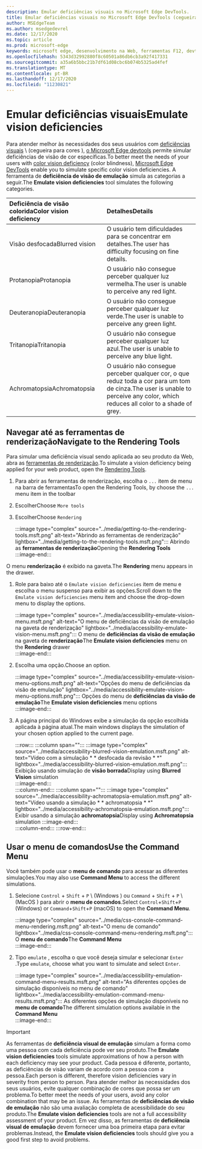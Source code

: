 ```yaml
---
description: Emular deficiências visuais no Microsoft Edge DevTools.
title: Emular deficiências visuais no Microsoft Edge DevTools (cegueira para cores)
author: MSEdgeTeam
ms.author: msedgedevrel
ms.date: 12/17/2020
ms.topic: article
ms.prod: microsoft-edge
keywords: microsoft edge, desenvolvimento na Web, ferramentas F12, devtools
ms.openlocfilehash: 5343d32992880f8c60501a86db6cb3a92f417331
ms.sourcegitcommit: a35a6b5bbc21b7df61d08cbc6b074b5325ad4fef
ms.translationtype: MT
ms.contentlocale: pt-BR
ms.lasthandoff: 12/17/2020
ms.locfileid: "11230821"
---
```

# <span data-ttu-id="8bfbb-104">Emular deficiências visuais</span><span class="sxs-lookup"><span data-stu-id="8bfbb-104">Emulate vision deficiencies</span></span>

<span data-ttu-id="8bfbb-105">Para atender melhor às necessidades dos seus usuários com [deficiências visuais][ColorblindawarenessMain] \ (cegueira para cores \), [o Microsoft Edge devtools][DevtoolsIndex] permite simular deficiências de visão de cor específicas.</span><span class="sxs-lookup"><span data-stu-id="8bfbb-105">To better meet the needs of your users with [color vision deficiency][ColorblindawarenessMain] \(color blindness\), [Microsoft Edge DevTools][DevtoolsIndex] enable you to simulate specific color vision deficiencies.</span></span>  <span data-ttu-id="8bfbb-106">A ferramenta de **deficiência de visão de emulação** simula as categorias a seguir.</span><span class="sxs-lookup"><span data-stu-id="8bfbb-106">The **Emulate vision deficiencies** tool simulates the following categories.</span></span>  

| <span data-ttu-id="8bfbb-107">Deficiência de visão colorida</span><span class="sxs-lookup"><span data-stu-id="8bfbb-107">Color vision deficiency</span></span> | <span data-ttu-id="8bfbb-108">Detalhes</span><span class="sxs-lookup"><span data-stu-id="8bfbb-108">Details</span></span> |  
|:--- |:--- |  
| <span data-ttu-id="8bfbb-109">Visão desfocada</span><span class="sxs-lookup"><span data-stu-id="8bfbb-109">Blurred vision</span></span> | <span data-ttu-id="8bfbb-110">O usuário tem dificuldades para se concentrar em detalhes.</span><span class="sxs-lookup"><span data-stu-id="8bfbb-110">The user has difficulty focusing on fine details.</span></span> |   
| <span data-ttu-id="8bfbb-111">Protanopia</span><span class="sxs-lookup"><span data-stu-id="8bfbb-111">Protanopia</span></span> | <span data-ttu-id="8bfbb-112">O usuário não consegue perceber qualquer luz vermelha.</span><span class="sxs-lookup"><span data-stu-id="8bfbb-112">The user is unable to perceive any red light.</span></span> |  
| <span data-ttu-id="8bfbb-113">Deuteranopia</span><span class="sxs-lookup"><span data-stu-id="8bfbb-113">Deuteranopia</span></span> | <span data-ttu-id="8bfbb-114">O usuário não consegue perceber qualquer luz verde.</span><span class="sxs-lookup"><span data-stu-id="8bfbb-114">The user is unable to perceive any green light.</span></span> |  
| <span data-ttu-id="8bfbb-115">Tritanopia</span><span class="sxs-lookup"><span data-stu-id="8bfbb-115">Tritanopia</span></span> | <span data-ttu-id="8bfbb-116">O usuário não consegue perceber qualquer luz azul.</span><span class="sxs-lookup"><span data-stu-id="8bfbb-116">The user is unable to perceive any blue light.</span></span> |  
| <span data-ttu-id="8bfbb-117">Achromatopsia</span><span class="sxs-lookup"><span data-stu-id="8bfbb-117">Achromatopsia</span></span> | <span data-ttu-id="8bfbb-118">O usuário não consegue perceber qualquer cor, o que reduz toda a cor para um tom de cinza.</span><span class="sxs-lookup"><span data-stu-id="8bfbb-118">The user is unable to perceive any color, which reduces all color to a shade of grey.</span></span> |  

## <span data-ttu-id="8bfbb-119">Navegar até as ferramentas de renderização</span><span class="sxs-lookup"><span data-stu-id="8bfbb-119">Navigate to the Rendering Tools</span></span>  

<span data-ttu-id="8bfbb-120">Para simular uma deficiência visual sendo aplicada ao seu produto da Web, abra as [ferramentas de renderização][DevtoolsRenderingToolsIndex].</span><span class="sxs-lookup"><span data-stu-id="8bfbb-120">To simulate a vision deficiency being applied for your web product, open the [Rendering Tools][DevtoolsRenderingToolsIndex].</span></span>  

1.  <span data-ttu-id="8bfbb-121">Para abrir as ferramentas de renderização, escolha o `...` item de menu na barra de ferramentas</span><span class="sxs-lookup"><span data-stu-id="8bfbb-121">To open the Rendering Tools, by choose the `...` menu item in the toolbar</span></span>  
1.  <span data-ttu-id="8bfbb-122">Escolher</span><span class="sxs-lookup"><span data-stu-id="8bfbb-122">Choose</span></span> `More tools`  
1.  <span data-ttu-id="8bfbb-123">Escolher</span><span class="sxs-lookup"><span data-stu-id="8bfbb-123">Choose</span></span> `Rendering`  
    
    :::image type="complex" source="../media/getting-to-the-rendering-tools.msft.png" alt-text="Abrindo as ferramentas de renderização" lightbox="../media/getting-to-the-rendering-tools.msft.png":::
       <span data-ttu-id="8bfbb-125">Abrindo as **ferramentas de renderização**</span><span class="sxs-lookup"><span data-stu-id="8bfbb-125">Opening the **Rendering Tools**</span></span>  
    :::image-end:::  

<span data-ttu-id="8bfbb-126">O menu **renderização** é exibido na gaveta.</span><span class="sxs-lookup"><span data-stu-id="8bfbb-126">The **Rendering** menu appears in the drawer.</span></span>  

1.  <span data-ttu-id="8bfbb-127">Role para baixo até o `Emulate vision deficiencies` item de menu e escolha o menu suspenso para exibir as opções.</span><span class="sxs-lookup"><span data-stu-id="8bfbb-127">Scroll down to the `Emulate vision deficiencies` menu item and choose the drop-down menu to display the options.</span></span>  
    
    :::image type="complex" source="../media/accessibility-emulate-vision-menu.msft.png" alt-text="O menu de deficiências da visão de emulação na gaveta de renderização" lightbox="../media/accessibility-emulate-vision-menu.msft.png":::
       <span data-ttu-id="8bfbb-129">O menu de **deficiências da visão de emulação** na gaveta de **renderização**</span><span class="sxs-lookup"><span data-stu-id="8bfbb-129">The **Emulate vision deficiencies** menu on the **Rendering** drawer</span></span>  
    :::image-end:::  
    
1.  <span data-ttu-id="8bfbb-130">Escolha uma opção.</span><span class="sxs-lookup"><span data-stu-id="8bfbb-130">Choose an option.</span></span>  
    
    :::image type="complex" source="../media/accessibility-emulate-vision-menu-options.msft.png" alt-text="Opções do menu de deficiências da visão de emulação" lightbox="../media/accessibility-emulate-vision-menu-options.msft.png":::
       <span data-ttu-id="8bfbb-132">Opções do menu de **deficiências da visão de emulação**</span><span class="sxs-lookup"><span data-stu-id="8bfbb-132">The **Emulate vision deficiencies** menu options</span></span>  
    :::image-end:::  
    
1.  <span data-ttu-id="8bfbb-133">A página principal do Windows exibe a simulação da opção escolhida aplicada à página atual.</span><span class="sxs-lookup"><span data-stu-id="8bfbb-133">The main windows displays the simulation of your chosen option applied to the current page.</span></span>  
    
    :::row:::
       :::column span="":::
          :::image type="complex" source="../media/accessibility-blurred-vision-emulation.msft.png" alt-text="Vídeo com a simulação \* \* desfocada da revisão \* \*" lightbox="../media/accessibility-blurred-vision-emulation.msft.png":::
             <span data-ttu-id="8bfbb-135">Exibição usando simulação de **visão borrada**</span><span class="sxs-lookup"><span data-stu-id="8bfbb-135">Display using **Blurred Vision** simulation</span></span>  
          :::image-end:::  
       :::column-end:::
       :::column span="":::
          :::image type="complex" source="../media/accessibility-achromatopsia-emulation.msft.png" alt-text="Vídeo usando a simulação \* \* achromatopsia \* \*" lightbox="../media/accessibility-achromatopsia-emulation.msft.png":::
             <span data-ttu-id="8bfbb-137">Exibir usando a simulação **achromatopsia**</span><span class="sxs-lookup"><span data-stu-id="8bfbb-137">Display using **Achromatopsia** simulation</span></span> :::image-end:::  
       :::column-end:::
    :::row-end:::
    
## <span data-ttu-id="8bfbb-138">Usar o menu de comandos</span><span class="sxs-lookup"><span data-stu-id="8bfbb-138">Use the Command Menu</span></span>  

<span data-ttu-id="8bfbb-139">Você também pode usar o **menu de comando** para acessar as diferentes simulações.</span><span class="sxs-lookup"><span data-stu-id="8bfbb-139">You may also use **Command Menu** to access the different simulations.</span></span>  

1.  <span data-ttu-id="8bfbb-140">Selecione `Control` + `Shift` + `P` \ (Windows \) ou `Command` + `Shift` + `P` \ (MacOS \) para abrir o **menu de comandos**.</span><span class="sxs-lookup"><span data-stu-id="8bfbb-140">Select `Control`+`Shift`+`P` \(Windows\) or `Command`+`Shift`+`P` \(macOS\) to open the **Command Menu**.</span></span>  
    
    :::image type="complex" source="../media/css-console-command-menu-rendering.msft.png" alt-text="O menu de comando" lightbox="../media/css-console-command-menu-rendering.msft.png":::
       <span data-ttu-id="8bfbb-142">O **menu de comando**</span><span class="sxs-lookup"><span data-stu-id="8bfbb-142">The **Command Menu**</span></span>  
    :::image-end:::  
    
1.  <span data-ttu-id="8bfbb-143">Tipo `emulate` , escolha o que você deseja simular e selecionar `Enter` .</span><span class="sxs-lookup"><span data-stu-id="8bfbb-143">Type `emulate`, choose what you want to simulate and select `Enter`.</span></span>  
    
    :::image type="complex" source="../media/accessibility-emulation-command-menu-results.msft.png" alt-text="As diferentes opções de simulação disponíveis no menu de comando" lightbox="../media/accessibility-emulation-command-menu-results.msft.png":::
       <span data-ttu-id="8bfbb-145">As diferentes opções de simulação disponíveis no **menu de comando**</span><span class="sxs-lookup"><span data-stu-id="8bfbb-145">The different simulation options available in the **Command Menu**</span></span>  
    :::image-end:::  
    
> [!IMPORTANT]
> <span data-ttu-id="8bfbb-146">As ferramentas de **deficiência visual de emulação** simulam a forma como uma pessoa com cada deficiência pode ver seu produto.</span><span class="sxs-lookup"><span data-stu-id="8bfbb-146">The **Emulate vision deficiencies** tools simulate approximations of how a person with each deficiency may see your product.</span></span>  <span data-ttu-id="8bfbb-147">Cada pessoa é diferente, portanto, as deficiências de visão variam de acordo com a pessoa com a pessoa.</span><span class="sxs-lookup"><span data-stu-id="8bfbb-147">Each person is different, therefore vision deficiencies vary in severity from person to person.</span></span>  <span data-ttu-id="8bfbb-148">Para atender melhor às necessidades dos seus usuários, evite qualquer combinação de cores que possa ser um problema.</span><span class="sxs-lookup"><span data-stu-id="8bfbb-148">To better meet the needs of your users, avoid any color combination that may be an issue.</span></span>  <span data-ttu-id="8bfbb-149">As ferramentas de **deficiências de visão de emulação** não são uma avaliação completa de acessibilidade do seu produto.</span><span class="sxs-lookup"><span data-stu-id="8bfbb-149">The **Emulate vision deficiencies** tools are not a full accessibility assessment of your product.</span></span>  <span data-ttu-id="8bfbb-150">Em vez disso, as ferramentas de **deficiência visual de emulação** devem fornecer uma boa primeira etapa para evitar problemas.</span><span class="sxs-lookup"><span data-stu-id="8bfbb-150">Instead, the **Emulate vision deficiencies** tools should  give you a good first step to avoid problems.</span></span>  

<!-- links -->  

[DevtoolsIndex]: ../index.md "Ferramentas de desenvolvedor do Microsoft Edge (Chromium) | Documentos da Microsoft"  
[DevtoolsRenderingToolsIndex]: ../rendering-tools/index.md "Analisar o desempenho do tempo de execução | Documentos da Microsoft"  

[ColorblindawarenessMain]: http://www.colourblindawareness.org "A organização de conscientização de cores cego"  

[AmfcbMain]: https://www.amfcb.org "A base americana do cego colorido (AFCB)"  

